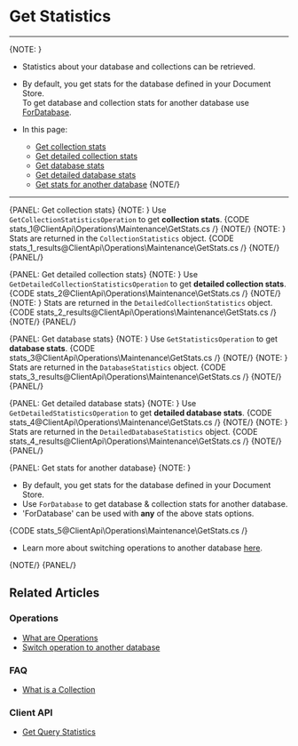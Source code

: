 # Get Statistics

---

{NOTE: }

* Statistics about your database and collections can be retrieved.  

* By default, you get stats for the database defined in your Document Store.   
  To get database and collection stats for another database use [ForDatabase](../../../client-api/operations/maintenance/get-stats#get-stats-for-another-database).  

* In this page:
    * [Get collection stats](../../../client-api/operations/maintenance/get-stats#get-collection-stats)
    * [Get detailed collection stats](../../../client-api/operations/maintenance/get-stats#get-detailed-collection-stats)
    * [Get database stats](../../../client-api/operations/maintenance/get-stats#get-database-stats)
    * [Get detailed database stats](../../../client-api/operations/maintenance/get-stats#get-detailed-database-stats)
    * [Get stats for another database](../../../client-api/operations/maintenance/get-stats#get-stats-for-another-database)
{NOTE/}

---

{PANEL: Get collection stats}
{NOTE: }
Use `GetCollectionStatisticsOperation` to get __collection stats__.
{CODE stats_1@ClientApi\Operations\Maintenance\GetStats.cs /}
{NOTE/}
{NOTE: }
Stats are returned in the `CollectionStatistics` object.
{CODE stats_1_results@ClientApi\Operations\Maintenance\GetStats.cs /}
{NOTE/}
{PANEL/}

{PANEL: Get detailed collection stats}
{NOTE: }
Use `GetDetailedCollectionStatisticsOperation` to get __detailed collection stats__.
{CODE stats_2@ClientApi\Operations\Maintenance\GetStats.cs /}
{NOTE/}
{NOTE: }
Stats are returned in the `DetailedCollectionStatistics` object.
{CODE stats_2_results@ClientApi\Operations\Maintenance\GetStats.cs /}
{NOTE/}
{PANEL/}

{PANEL: Get database stats}
{NOTE: }
Use `GetStatisticsOperation` to get __database stats__.
{CODE stats_3@ClientApi\Operations\Maintenance\GetStats.cs /}
{NOTE/}
{NOTE: }
Stats are returned in the `DatabaseStatistics` object.
{CODE stats_3_results@ClientApi\Operations\Maintenance\GetStats.cs /}
{NOTE/}
{PANEL/}

{PANEL: Get detailed database stats}
{NOTE: }
Use `GetDetailedStatisticsOperation` to get __detailed database stats__.
{CODE stats_4@ClientApi\Operations\Maintenance\GetStats.cs /}
{NOTE/}
{NOTE: }
Stats are returned in the `DetailedDatabaseStatistics` object.
{CODE stats_4_results@ClientApi\Operations\Maintenance\GetStats.cs /}
{NOTE/}
{PANEL/}

{PANEL: Get stats for another database}
{NOTE: }

* By default, you get stats for the database defined in your Document Store.  
* Use `ForDatabase` to get database & collection stats for another database.  
* 'ForDatabase' can be used with __any__ of the above stats options.

{CODE stats_5@ClientApi\Operations\Maintenance\GetStats.cs /}

* Learn more about switching operations to another database [here](../../../client-api/operations/how-to/switch-operations-to-a-different-database).

{NOTE/}
{PANEL/}

## Related Articles

### Operations

- [What are Operations](../../../client-api/operations/what-are-operations)
- [Switch operation to another database](../../../client-api/operations/how-to/switch-operations-to-a-different-database)

### FAQ

- [What is a Collection](../../../client-api/faq/what-is-a-collection)

### Client API

- [Get Query Statistics](../../../client-api/session/querying/how-to-get-query-statistics)  
